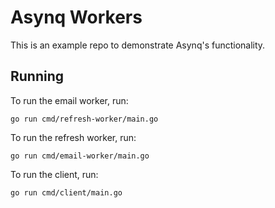 # Asynq Workers

This is an example repo to demonstrate Asynq's functionality.

## Running

To run the email worker, run:

```
go run cmd/refresh-worker/main.go
```

To run the refresh worker, run:

```
go run cmd/email-worker/main.go
```

To run the client, run:

```
go run cmd/client/main.go
```